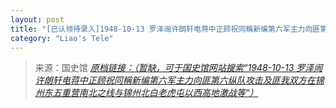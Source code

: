 ```yaml
---
layout: post
title: "[已认领待录入]1948-10-13 罗泽闿许朗轩电蒋中正顾祝同稱新编第六军主力向匪第六纵队攻击及匪我双方在锦州东五重营南北之线与锦州北白老虎屯以西高地激战等"
category: "Liao's Tele"
---
```



> 来源：国史馆 [*原档链接：（暂缺，可于国史馆网站搜索“1948-10-13 罗泽闿许朗轩电蒋中正顾祝同稱新编第六军主力向匪第六纵队攻击及匪我双方在锦州东五重营南北之线与锦州北白老虎屯以西高地激战等“）*]()
